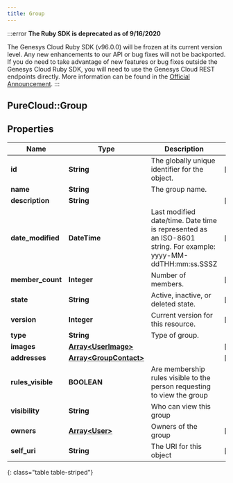 ```yaml
---
title: Group
---
```


:::error
**The Ruby SDK is deprecated as of 9/16/2020**

The Genesys Cloud Ruby SDK (v96.0.0) will be frozen at its current version level. Any new enhancements to our API or bug fixes will not be backported. If you do need to take advantage of new features or bug fixes outside the Genesys Cloud Ruby SDK, you will need to use the Genesys Cloud REST endpoints directly. More information can be found in the [Official Announcement](https://developer.mypurecloud.com/forum/t/announcement-genesys-cloud-ruby-sdk-end-of-life/8850).
:::


## PureCloud::Group

## Properties

|Name | Type | Description | Notes|
|------------ | ------------- | ------------- | -------------|
| **id** | **String** | The globally unique identifier for the object. | [optional] |
| **name** | **String** | The group name. | |
| **description** | **String** |  | [optional] |
| **date_modified** | **DateTime** | Last modified date/time. Date time is represented as an ISO-8601 string. For example: yyyy-MM-ddTHH:mm:ss.SSSZ | [optional] |
| **member_count** | **Integer** | Number of members. | [optional] |
| **state** | **String** | Active, inactive, or deleted state. | [optional] |
| **version** | **Integer** | Current version for this resource. | [optional] |
| **type** | **String** | Type of group. | |
| **images** | [**Array&lt;UserImage&gt;**](UserImage.html) |  | [optional] |
| **addresses** | [**Array&lt;GroupContact&gt;**](GroupContact.html) |  | [optional] |
| **rules_visible** | **BOOLEAN** | Are membership rules visible to the person requesting to view the group | |
| **visibility** | **String** | Who can view this group | |
| **owners** | [**Array&lt;User&gt;**](User.html) | Owners of the group | [optional] |
| **self_uri** | **String** | The URI for this object | [optional] |
{: class="table table-striped"}


